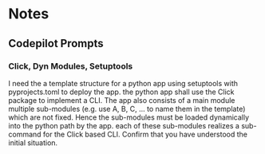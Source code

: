# Notes
## Codepilot Prompts

### Click, Dyn Modules, Setuptools
I need the a template structure for a python app using setuptools with pyprojects.toml to deploy the app. the python app shall use the Click package to implement a CLI. The app also consists of a main module multiple sub-modules (e.g. use A, B, C, ... to name them in the template) which are not fixed. Hence the sub-modules must be loaded dynamically into the python path by the app. each of these sub-modules realizes a sub-command for the Click based CLI. Confirm that you have understood the initial situation.
